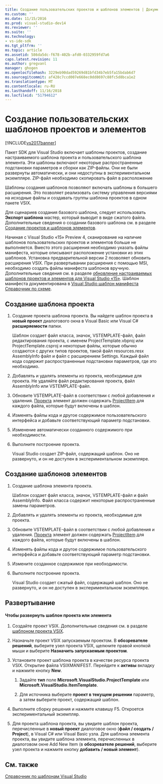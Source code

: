 ```yaml
---
title: Создание пользовательских проектов и шаблонов элементов | Документация Майкрософт
ms.custom: ''
ms.date: 11/15/2016
ms.prod: visual-studio-dev14
ms.reviewer: ''
ms.suite: ''
ms.technology:
- vs-ide-sdk
ms.tgt_pltfrm: ''
ms.topic: article
ms.assetid: 586da5dc-f678-402b-afd0-0332959fd7a6
caps.latest.revision: 11
ms.author: gregvanl
manager: ghogen
ms.openlocfilehash: 3229eb90dad59269d81bfd34b7eb5fa15bdab6d7
ms.sourcegitcommit: af428c7ccd007e668ec0dd8697c88fc5d8bca1e2
ms.translationtype: MT
ms.contentlocale: ru-RU
ms.lasthandoff: 11/16/2018
ms.locfileid: "51794612"
---
```

# <a name="creating-custom-project-and-item-templates"></a>Создание пользовательских шаблонов проектов и элементов
[!INCLUDE[vs2017banner](../includes/vs2017banner.md)]

Пакет SDK для Visual Studio включает шаблоны проектов, создание настраиваемого шаблона проекта и пользовательского шаблона элемента. Эти шаблоны включают некоторые распространенные подстановки параметров и сборки как ZIP-файлы. Они не были развернуты автоматически, и они недоступны в экспериментальном экземпляре. ZIP-файл необходимо скопировать файл в расположение  
  
 Шаблоны создания шаблонов позволяют включать шаблоны в большего расширения. Это позволяет реализовать систему управления версиями на исходные файлы и создавать группы шаблона проектов в одном пакете VSIX.  
  
 Для сценариев создания базового шаблона, следует использовать **Экспорт шаблона** мастер, который выводит в виде сжатого файла. Дополнительные сведения о создании базового шаблона см. в разделе [Создание проектов и шаблонов элементов](../ide/creating-project-and-item-templates.md).  
  
 Начиная с Visual Studio «15» Preview 4, сканирование на наличие шаблонов пользовательских проектов и элементов больше не выполняется. Вместо этого расширения необходимо указать файлы манифеста, которые описывают расположение установки из этих шаблонов. Установка предварительной версии 2 позволяет обновить расширения VSIX. При развертывании расширения с помощью MSI, необходимо создать файлы манифеста шаблонов вручную. Дополнительные сведения см. в разделе [обновление настраиваемых шаблонов проектов и элементов для Visual Studio «15»](../extensibility/upgrading-custom-project-and-item-templates-for-visual-studio-2017.md). Шаблон манифеста документирована в [Visual Studio шаблон манифеста Справочник по схеме](../extensibility/visual-studio-template-manifest-schema-reference.md).  
  
## <a name="creating-a-project-template"></a>Создание шаблона проекта  
  
1.  Создание проекта шаблона проекта. Вы найдете шаблон проекта в **новый проект** диалогового окна в Visual Basic или Visual C# **расширяемости** папки.  
  
     Шаблон создает файл класса, значок, VSTEMPLATE-файл, файл редактирования проекта, с именем ProjectTemplate.vbproj или ProjectTemplate.csproj и некоторые файлы, которые обычно создаются с других типов проектов, такой файл resources.resx AssemblyInfo файл и файл с расширением Settings. Каждый файл кода содержит распространенные подстановки параметров, где это необходимо.  
  
2.  Добавлять и удалять элементы из проекта, необходимые для проекта. Не удаляйте файл редактирования проекта, файл AssemblyInfo или VSTEMPLATE-файл.  
  
3.  Обновите VSTEMPLATE-файл в соответствии с любой добавления и удаления. [Проекта](../extensibility/project-element-visual-studio-templates.md) элемент должен содержать [ProjectItem](../extensibility/projectitem-element-visual-studio-item-templates.md) для каждого файла, которые будут включены в шаблон.  
  
4.  Изменять файлы кода и другое содержимое пользовательского интерфейса и добавьте соответствующий параметр подстановки.  
  
5.  Изменение автоматически созданного содержимого при необходимости.  
  
6.  Выполните построение проекта.  
  
     Visual Studio создает ZIP-файл, содержащий шаблон. Оно не развернуто, и он не доступен в экспериментальном экземпляре.  
  
## <a name="creating-an-item-template"></a>Создание шаблонов элементов  
  
1.  Создание шаблона элемента проекта.  
  
     Шаблон создает файл класса, значок, VSTEMPLATE-файл и файл AssemblyInfo. Файл класса содержит некоторые распространенные замены параметров.  
  
2.  Добавлять и удалять элементы из проекта, необходимые для проекта.  
  
3.  Обновите VSTEMPLATE-файл в соответствии с любой добавления и удаления. [Проекта](../extensibility/project-element-visual-studio-templates.md) элемент должен содержать [ProjectItem](../extensibility/projectitem-element-visual-studio-item-templates.md) для каждого файла, которые будут включены в шаблон.  
  
4.  Изменять файлы кода и другое содержимое пользовательского интерфейса и добавьте соответствующий параметр подстановки.  
  
5.  Измените созданное содержимое при необходимости.  
  
6.  Выполните построение проекта.  
  
     Visual Studio создает сжатый файл, содержащий шаблон. Оно не развернуто, и он не доступен в экспериментальном экземпляре.  
  
## <a name="deployment"></a>Развертывание  
  
#### <a name="to-deploy-the-project-or-item-template"></a>Чтобы развернуть шаблон проекта или элемента  
  
1.  Создайте проект VSIX. Дополнительные сведения см. в разделе [шаблоном проекта VSIX](../extensibility/vsix-project-template.md).  
  
2.  Назначьте проект VSIX запускаемым проектом. В **обозревателе решений**, выберите узел проекта VSIX, щелкните правой кнопкой мыши и выберите **Назначить запускаемым проектом**.  
  
3.  Установите проект шаблона проекта в качестве ресурса проекта VSIX. Открытие файла VSIXMANIFEST. Перейдите к **активы** вкладку и нажмите кнопку **New**.  
  
    1.  Задайте **тип** поле **Microsoft.VisualStudio.ProjectTemplate** или **Microsoft.VisualStudio.ItemTemplate**.  
  
    2.  Для источника выберите **проект в текущем решении** параметр, а затем выберите проект, содержащий шаблон.  
  
4.  Выполните сборку решения и нажмите клавишу F5. Откроется экспериментальный экземпляр.  
  
5.  Для проекта шаблона проекта, вы увидите шаблон проекта, перечисленные в **новый проект** диалоговое окно (**файл / создать / Project**), в Visual C# или Visual Basic узла. Для шаблона элемента проекта, вы увидите шаблона элемента, перечисленных в диалоговом окне Add New Item (в **обозревателе решений**, выберите узел проекта и нажмите кнопку **добавить / новый элемент**).  
  
## <a name="see-also"></a>См. также  
 [Справочник по шаблонам Visual Studio](../ide/visual-studio-template-reference.md)

